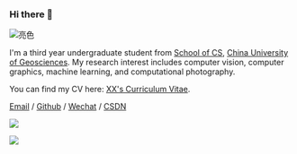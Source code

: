 ### Hi there 👋
![亮色](https://raw.githubusercontent.com/learner0904/learner0904/output/github-contribution-grid-snake.svg)


I'm a third year undergraduate student from [School of CS](https://cs.cug.edu.cn/), [China University of Geosciences](https://www.cug.edu.cn/). My research interest includes computer vision, computer graphics, machine learning, and computational photography.

You can find my CV here: [XX's Curriculum Vitae](../assets/Curriculum_Vitae.pdf).

[Email](mailto:liyangzhi0904@cug.edu.cn) / [Github](https://github.com/learner0904) / [Wechat](../images/wechat.jpg) / [CSDN](https://blog.csdn.net/qq_46681475?type=blog)



![](https://github-readme-stats.vercel.app/api?username=learner0904&show_icons=true&theme=material-palenight)

![](https://github-readme-stats.vercel.app/api/top-langs/?username=learner0904&layout=compact&theme=material-palenight)

<!--
**Officeyutong/Officeyutong** is a ✨ _special_ ✨ repository because its `README.md` (this file) appears on your GitHub profile.

Here are some ideas to get you started:

- 🔭 I’m currently working on ...
- 🌱 I’m currently learning ...
- 👯 I’m looking to collaborate on ...
- 🤔 I’m looking for help with ...
- 💬 Ask me about ...
- 📫 How to reach me: ...
- 😄 Pronouns: ...
- ⚡ Fun fact: ...
-->

